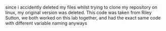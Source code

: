 since i accidently deleted my files whilst trying to clone my repository on linux, my original version was deleted. This code was taken from Riley Sutton, we both worked on this lab together, and had the exact same code with different variable naming anyways
